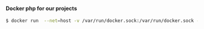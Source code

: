 #### Docker php for our projects

```bash
$ docker run  --net=host -v /var/run/docker.sock:/var/run/docker.sock -it --rm darkilliant/docker-php:latest
```
